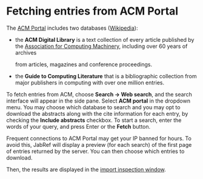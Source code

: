 # Fetching entries from ACM Portal

The [ACM Portal](https://dl.acm.org) includes two databases \([Wikipedia](https://en.wikipedia.org/wiki/Association_for_Computing_Machinery#Portal_and_Digital_Library)\):

* the **ACM Digital Library** is a text collection of every article published by the [Association for Computing Machinery](https://www.acm.org), including over 60 years of archives

  from articles, magazines and conference proceedings.

* the **Guide to Computing Literature** that is a bibliographic collection from major publishers in computing with over one million entries.

To fetch entries from ACM, choose **Search → Web search**, and the search interface will appear in the side pane. Select **ACM portal** in the dropdown menu. You may choose which database to search and you may opt to download the abstracts along with the cite information for each entry, by checking the **Include abstracts** checkbox. To start a search, enter the words of your query, and press Enter or the **Fetch** button.

Frequent connections to ACM Portal may get your IP banned for hours. To avoid this, JabRef will display a preview \(for each search\) of the first page of entries returned by the server. You can then choose which entries to download.

Then, the results are displayed in the [import inspection window](../import-export/).
